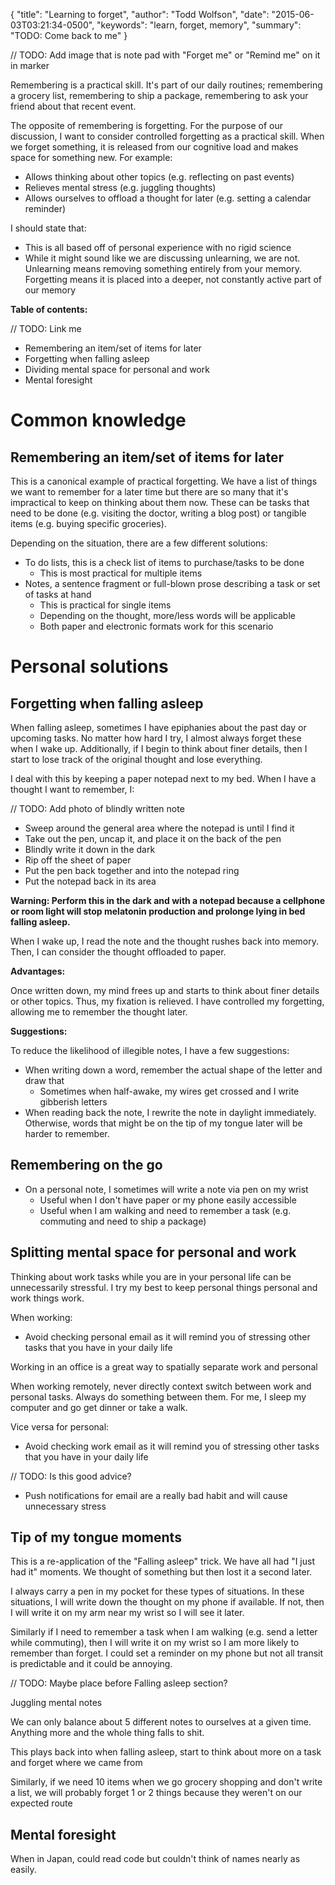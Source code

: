 {
  "title": "Learning to forget",
  "author": "Todd Wolfson",
  "date": "2015-06-03T03:21:34-0500",
  "keywords": "learn, forget, memory",
  "summary": "TODO: Come back to me"
}

// TODO: Add image that is note pad with "Forget me" or "Remind me" on it in marker

Remembering is a practical skill. It's part of our daily routines; remembering a grocery list, remembering to ship a package, remembering to ask your friend about that recent event.

The opposite of remembering is forgetting. For the purpose of our discussion, I want to consider controlled forgetting as a practical skill. When we forget something, it is released from our cognitive load and makes space for something new. For example:

- Allows thinking about other topics (e.g. reflecting on past events)
- Relieves mental stress (e.g. juggling thoughts)
- Allows ourselves to offload a thought for later (e.g. setting a calendar reminder)

I should state that:

- This is all based off of personal experience with no rigid science
- While it might sound like we are discussing unlearning, we are not. Unlearning means removing something entirely from your memory. Forgetting means it is placed into a deeper, not constantly active part of our memory

**Table of contents:**

// TODO: Link me
- Remembering an item/set of items for later
- Forgetting when falling asleep
- Dividing mental space for personal and work
- Mental foresight

# Common knowledge
## Remembering an item/set of items for later
This is a canonical example of practical forgetting. We have a list of things we want to remember for a later time but there are so many that it's impractical to keep on thinking about them now. These can be tasks that need to be done (e.g. visiting the doctor, writing a blog post) or tangible items (e.g. buying specific groceries).

Depending on the situation, there are a few different solutions:

- To do lists, this is a check list of items to purchase/tasks to be done
    - This is most practical for multiple items
- Notes, a sentence fragment or full-blown prose describing a task or set of tasks at hand
    - This is practical for single items
    - Depending on the thought, more/less words will be applicable
    - Both paper and electronic formats work for this scenario

# Personal solutions
## Forgetting when falling asleep
When falling asleep, sometimes I have epiphanies about the past day or upcoming tasks. No matter how hard I try, I almost always forget these when I wake up. Additionally, if I begin to think about finer details, then I start to lose track of the original thought and lose everything.

I deal with this by keeping a paper notepad next to my bed. When I have a thought I want to remember, I:

// TODO: Add photo of blindly written note

- Sweep around the general area where the notepad is until I find it
- Take out the pen, uncap it, and place it on the back of the pen
- Blindly write it down in the dark
- Rip off the sheet of paper
- Put the pen back together and into the notepad ring
- Put the notepad back in its area

**Warning: Perform this in the dark and with a notepad because a cellphone or room light will stop melatonin production and prolonge lying in bed falling asleep.**

When I wake up, I read the note and the thought rushes back into memory. Then, I can consider the thought offloaded to paper.

**Advantages:**

Once written down, my mind frees up and starts to think about finer details or other topics. Thus, my fixation is relieved. I have controlled my forgetting, allowing me to remember the thought later.

**Suggestions:**

To reduce the likelihood of illegible notes, I have a few suggestions:

- When writing down a word, remember the actual shape of the letter and draw that
    - Sometimes when half-awake, my wires get crossed and I write gibberish letters
- When reading back the note, I rewrite the note in daylight immediately. Otherwise, words that might be on the tip of my tongue later will be harder to remember.

## Remembering on the go
- On a personal note, I sometimes will write a note via pen on my wrist
    - Useful when I don't have paper or my phone easily accessible
    - Useful when I am walking and need to remember a task (e.g. commuting and need to ship a package)


## Splitting mental space for personal and work
Thinking about work tasks while you are in your personal life can be unnecessarily stressful. I try my best to keep personal things personal and work things work.

When working:

- Avoid checking personal email as it will remind you of stressing other tasks that you have in your daily life

Working in an office is a great way to spatially separate work and personal

When working remotely, never directly context switch between work and personal tasks. Always do something between them. For me, I sleep my computer and go get dinner or take a walk.

Vice versa for personal:
- Avoid checking work email as it will remind you of stressing other tasks that you have in your daily life

// TODO: Is this good advice?

- Push notifications for email are a really bad habit and will cause unnecessary stress

## Tip of my tongue moments
This is a re-application of the "Falling asleep" trick. We have all had "I just had it" moments. We thought of something but then lost it a second later.

I always carry a pen in my pocket for these types of situations. In these situations, I will write down the thought on my phone if available. If not, then I will write it on my arm near my wrist so I will see it later.

Similarly if I need to remember a task when I am walking (e.g. send a letter while commuting), then I will write it on my wrist so I am more likely to remember than forget. I could set a reminder on my phone but not all transit is predictable and it could be annoying.

// TODO: Maybe place before Falling asleep section?

Juggling mental notes

We can only balance about 5 different notes to ourselves at a given time. Anything more and the whole thing falls to shit.

This plays back into when falling asleep, start to think about more on a task and forget where we came from

Similarly, if we need 10 items when we go grocery shopping and don't write a list, we will probably forget 1 or 2 things because they weren't on our expected route

## Mental foresight
When in Japan, could read code but couldn't think of names nearly as easily.
